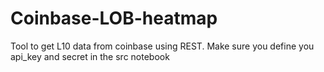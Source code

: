 # Coinbase-LOB-heatmap
Tool to get L10 data from coinbase using REST. Make sure you define you api_key and secret in the src notebook

